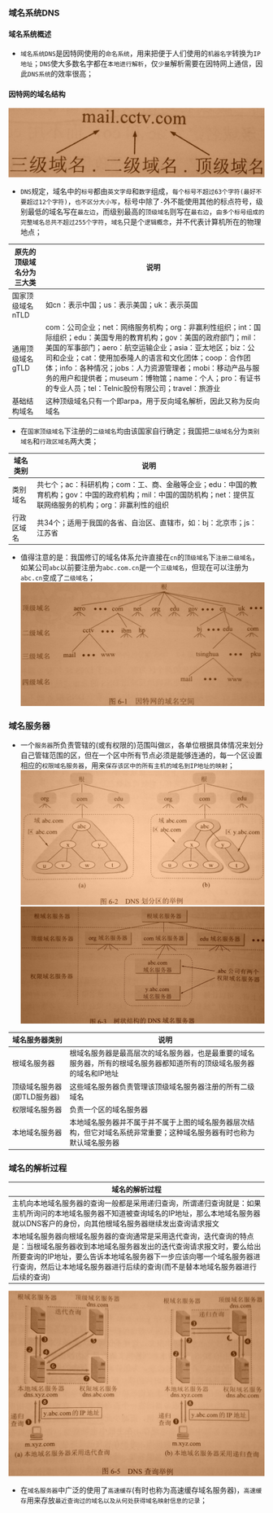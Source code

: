 ### 域名系统DNS
#### 域名系统概述
+ `域名系统DNS`是因特网使用的`命名系统`，用来把便于人们使用的`机器名字`转换为`IP地址`；`DNS`使大多数名字都在`本地进行解析`，仅`少量`解析需要在因特网上通信，因此`DNS系统`的效率很高；
#### 因特网的域名结构
![image](https://github.com/ningbaoqi/ComputerNetWork/blob/master/gif/pic-165.jpg)
+ `DNS`规定，域名中的`标号`都由`英文字母`和`数字`组成，`每个标号不超过63个字符(最好不要超过12个字符)`，`也不区分大小写`，标号中除了`-`外不能使用其他的标点符号，级别最低的域名写在`最左边`，而级别最高的`顶级域名`则写在`最右边`，`由多个标号组成的完整域名总共不超过255个字符`，`域名`只是个`逻辑概念`，并不代表计算机所在的物理地点；

|原先的顶级域名分为三大类|说明|
|------|------|
|国家顶级域名nTLD|如cn：表示中国；us：表示美国；uk：表示英国|
|通用顶级域名gTLD|com：公司企业；net：网络服务机构；org：非赢利性组织；int：国际组织；edu：美国专用的教育机构；gov：美国的政府部门；mil：美国的军事部门；aero：航空运输企业；asia：亚太地区；biz：公司和企业；cat：使用加泰隆人的语言和文化团体；coop：合作团体；info：各种情况；jobs：人力资源管理者；mobi：移动产品与服务的用户和提供者；museum：博物馆；name：个人；pro：有证书的专业人员；tel：Telnic股份有限公司；travel：旅游业|
|基础结构域名|这种顶级域名只有一个即arpa，用于反向域名解析，因此又称为反向域名|
+ 在`国家顶级域名`下注册的`二级域名`均由该国家自行确定；我国把`二级域名`分为`类别域名`和`行政区域名`两大类；

|域名类别|说明|
|------|------|
|类别域名|共七个；ac：科研机构；com：工、商、金融等企业；edu：中国的教育机构；gov：中国的政府机构；mil：中国的国防机构；net：提供互联网络服务的机构；org：非赢利性的组织|
|行政区域名|共34个；适用于我国的各省、自治区、直辖市，如：bj：北京市；js：江苏省|

+ 值得注意的是：我国修订的域名体系允许直接在`cn`的`顶级域名`下`注册二级域名`，如某公司`abc`以前要注册为`abc.com.cn`是一个`三级域名`，但现在可以注册为`abc.cn`变成了`二级域名`；
![image](https://github.com/ningbaoqi/ComputerNetWork/blob/master/gif/pic-166.jpg) 
### 域名服务器
+ 一个`服务器`所负责管辖的(或有权限的)范围叫做`区`，各单位根据具体情况来划分自己管辖范围的区，但在一个区中所有节点必须是能够连通的，每一个区设置相应的`权限域名服务器`，用来`保存该区中的所有主机的域名到IP地址的映射`；
![image](https://github.com/ningbaoqi/ComputerNetWork/blob/master/gif/pic-167.jpg)  
![image](https://github.com/ningbaoqi/ComputerNetWork/blob/master/gif/pic-168.jpg) 

|域名服务器类别|说明|
|------|------|
|根域名服务器|根域名服务器是最高层次的域名服务器，也是最重要的域名服务器，所有的根域名服务器都知道所有的顶级域名服务器的域名和IP地址|
|顶级域名服务器(即TLD服务器)|这些域名服务器负责管理该顶级域名服务器注册的所有二级域名|
|权限域名服务器|负责一个区的域名服务器|
|本地域名服务器|本地域名服务器并不属于并不属于上图的域名服务器层次结构，但它对域名系统非常重要；这种域名服务器有时也称为默认域名服务器|

### 域名的解析过程

|域名的解析过程|
|------|
|主机向本地域名服务器的查询一般都是采用递归查询，所谓递归查询就是：如果主机所询问的本地域名服务器不知道被查询域名的IP地址，那么本地域名服务器就以DNS客户的身份，向其他根域名服务器继续发出查询请求报文|
|本地域名服务器向根域名服务器的查询通常是采用迭代查询，迭代查询的特点是：当根域名服务器收到本地域名服务器发出的迭代查询请求报文时，要么给出所要查询的IP地址，要么告诉本地域名服务器下一步应该向哪一个域名服务器进行查询，然后让本地域名服务器进行后续的查询(而不是替本地域名服务器进行后续的查询)|
![image](https://github.com/ningbaoqi/ComputerNetWork/blob/master/gif/pic-169.jpg) 
+ 在`域名服务器`中广泛的使用了`高速缓存`(有时也称为高速缓存域名服务器)，`高速缓存`用来存放`最近查询过的域名以及从何处获得域名映射信息的记录`；
